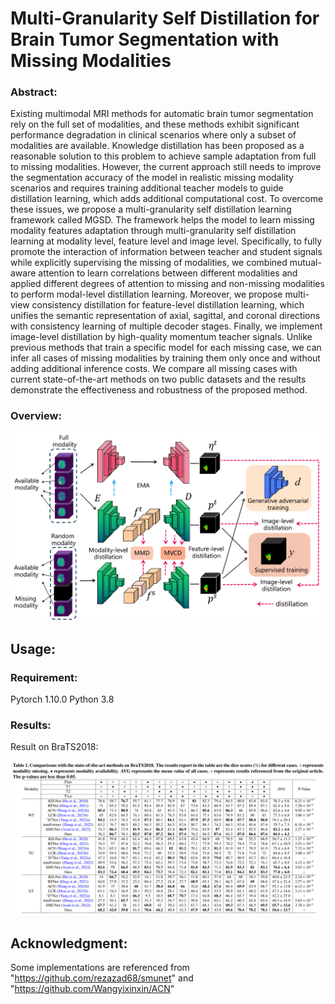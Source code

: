 # Multi-Granularity Self Distillation for Brain Tumor Segmentation with Missing Modalities

### Abstract:
Existing multimodal MRI methods for automatic brain tumor segmentation rely on the full set of modalities, and these methods exhibit significant performance degradation in clinical scenarios where only a subset of modalities are available. Knowledge distillation has been proposed as a reasonable solution to this problem to achieve sample adaptation from full to missing modalities. However, the current approach still needs to improve the segmentation accuracy of the model in realistic missing modality scenarios and requires training additional teacher models to guide distillation learning, which adds additional computational cost. To overcome these issues, we propose a multi-granularity self distillation learning framework called MGSD. The framework helps the model to learn missing modality features adaptation through multi-granularity self distillation learning at modality level, feature level and image level. Specifically, to fully promote the interaction of information between teacher and student signals while explicitly supervising the missing of modalities, we combined mutual-aware attention to learn correlations between different modalities and applied different degrees of attention to missing and non-missing modalities to perform modal-level distillation learning. Moreover, we propose multi-view consistency distillation for feature-level distillation learning, which unifies the semantic representation of axial, sagittal, and coronal directions with consistency learning of multiple decoder stages. Finally, we implement image-level distillation by high-quality momentum teacher signals. Unlike previous methods that train a specific model for each missing case, we can infer all cases of missing modalities by training them only once and without adding additional inference costs. We compare all missing cases with current state-of-the-art methods on two public datasets and the results demonstrate the effectiveness and robustness of the proposed method.

### Overview:
![](https://github.com/henryccl/MMBTS/blob/main/method.png)

## Usage:
### Requirement:
Pytorch 1.10.0
Python 3.8


### Results:
Result on BraTS2018: 

![](https://github.com/henryccl/MMBTS/blob/main/experimental%20results.png)



## Acknowledgment:
Some implementations are referenced from "https://github.com/rezazad68/smunet" and "https://github.com/Wangyixinxin/ACN"
